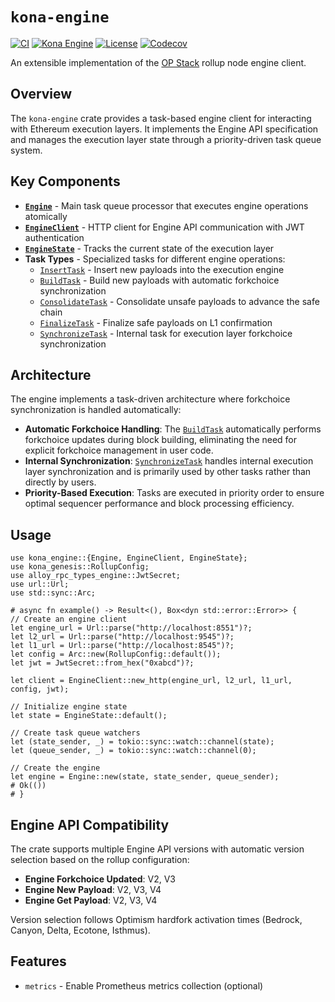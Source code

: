 # `kona-engine`

<a href="https://github.com/op-rs/kona/actions/workflows/rust_ci.yaml"><img src="https://github.com/op-rs/kona/actions/workflows/rust_ci.yaml/badge.svg?label=ci" alt="CI"></a>
<a href="https://crates.io/crates/kona-engine"><img src="https://img.shields.io/crates/v/kona-engine.svg?label=kona-engine&labelColor=2a2f35" alt="Kona Engine"></a>
<a href="https://github.com/op-rs/kona/blob/main/LICENSE.md"><img src="https://img.shields.io/badge/License-MIT-d1d1f6.svg?label=license&labelColor=2a2f35" alt="License"></a>
<a href="https://img.shields.io/codecov/c/github/op-rs/kona"><img src="https://img.shields.io/codecov/c/github/op-rs/kona" alt="Codecov"></a>

An extensible implementation of the [OP Stack][op-stack] rollup node engine client.

## Overview

The `kona-engine` crate provides a task-based engine client for interacting with Ethereum execution layers. It implements the Engine API specification and manages the execution layer state through a priority-driven task queue system.

## Key Components

- **[`Engine`](crate::Engine)** - Main task queue processor that executes engine operations atomically
- **[`EngineClient`](crate::EngineClient)** - HTTP client for Engine API communication with JWT authentication
- **[`EngineState`](crate::EngineState)** - Tracks the current state of the execution layer
- **Task Types** - Specialized tasks for different engine operations:
  - [`InsertTask`](crate::InsertTask) - Insert new payloads into the execution engine
  - [`BuildTask`](crate::BuildTask) - Build new payloads with automatic forkchoice synchronization
  - [`ConsolidateTask`](crate::ConsolidateTask) - Consolidate unsafe payloads to advance the safe chain
  - [`FinalizeTask`](crate::FinalizeTask) - Finalize safe payloads on L1 confirmation
  - [`SynchronizeTask`](crate::SynchronizeTask) - Internal task for execution layer forkchoice synchronization

## Architecture

The engine implements a task-driven architecture where forkchoice synchronization is handled automatically:

- **Automatic Forkchoice Handling**: The [`BuildTask`](crate::BuildTask) automatically performs forkchoice updates during block building, eliminating the need for explicit forkchoice management in user code.
- **Internal Synchronization**: [`SynchronizeTask`](crate::SynchronizeTask) handles internal execution layer synchronization and is primarily used by other tasks rather than directly by users.
- **Priority-Based Execution**: Tasks are executed in priority order to ensure optimal sequencer performance and block processing efficiency.

## Usage

```rust,no_run
use kona_engine::{Engine, EngineClient, EngineState};
use kona_genesis::RollupConfig;
use alloy_rpc_types_engine::JwtSecret;
use url::Url;
use std::sync::Arc;

# async fn example() -> Result<(), Box<dyn std::error::Error>> {
// Create an engine client
let engine_url = Url::parse("http://localhost:8551")?;
let l2_url = Url::parse("http://localhost:9545")?;
let l1_url = Url::parse("http://localhost:8545")?;
let config = Arc::new(RollupConfig::default());
let jwt = JwtSecret::from_hex("0xabcd")?;

let client = EngineClient::new_http(engine_url, l2_url, l1_url, config, jwt);

// Initialize engine state
let state = EngineState::default();

// Create task queue watchers
let (state_sender, _) = tokio::sync::watch::channel(state);
let (queue_sender, _) = tokio::sync::watch::channel(0);

// Create the engine
let engine = Engine::new(state, state_sender, queue_sender);
# Ok(())
# }
```

## Engine API Compatibility

The crate supports multiple Engine API versions with automatic version selection based on the rollup configuration:

- **Engine Forkchoice Updated**: V2, V3
- **Engine New Payload**: V2, V3, V4
- **Engine Get Payload**: V2, V3, V4

Version selection follows Optimism hardfork activation times (Bedrock, Canyon, Delta, Ecotone, Isthmus).

## Features

- `metrics` - Enable Prometheus metrics collection (optional)

<!-- Hyper Links -->

[op-stack]: https://specs.optimism.io
